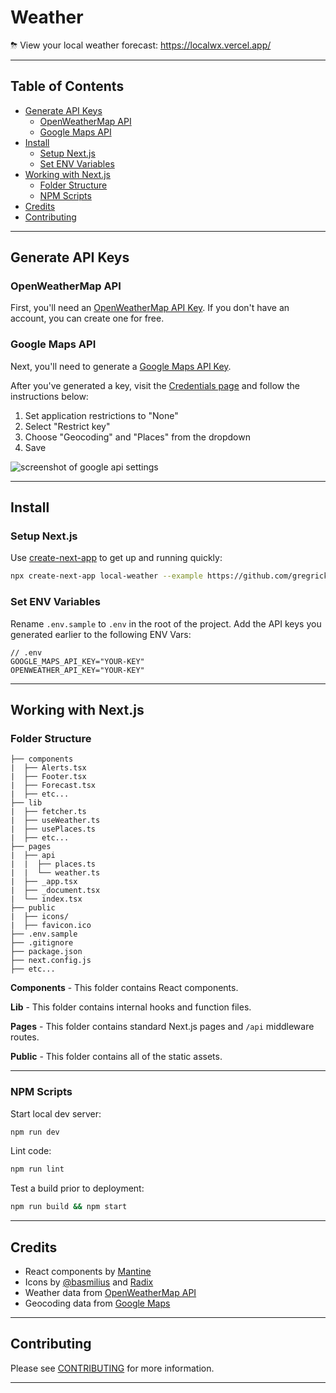 # Weather <!-- omit in toc -->

⛈ View your local weather forecast: <https://localwx.vercel.app/>

---

## Table of Contents <!-- omit in toc -->

- [Generate API Keys](#generate-api-keys)
  - [OpenWeatherMap API](#openweathermap-api)
  - [Google Maps API](#google-maps-api)
- [Install](#install)
  - [Setup Next.js](#setup-nextjs)
  - [Set ENV Variables](#set-env-variables)
- [Working with Next.js](#working-with-nextjs)
  - [Folder Structure](#folder-structure)
  - [NPM Scripts](#npm-scripts)
- [Credits](#credits)
- [Contributing](#contributing)

---

## Generate API Keys

### OpenWeatherMap API

First, you'll need an [OpenWeatherMap API Key](https://home.openweathermap.org/users/sign_up). If you don't have an account, you can create one for free.

### Google Maps API

Next, you'll need to generate a [Google Maps API Key](https://developers.google.com/maps/documentation/geocoding/get-api-key).

After you've generated a key, visit the [Credentials page](https://console.cloud.google.com/projectselector2/google/maps-apis/credentials) and follow the instructions below:

1. Set application restrictions to "None"
2. Select "Restrict key"
3. Choose "Geocoding" and "Places" from the dropdown
4. Save

![screenshot of google api settings](https://dl.dropbox.com/s/2vj1qa2l1602prc/Screen%20Shot%202022-02-12%20at%2008.38.25.png?dl=0)

---

## Install

### Setup Next.js

Use [create-next-app](https://www.npmjs.com/package/create-next-app) to get up and running quickly:

```bash
npx create-next-app local-weather --example https://github.com/gregrickaby/local-weather
```

### Set ENV Variables

Rename `.env.sample` to `.env` in the root of the project. Add the API keys you generated earlier to the following ENV Vars:

```text
// .env
GOOGLE_MAPS_API_KEY="YOUR-KEY"
OPENWEATHER_API_KEY="YOUR-KEY"
```

---

## Working with Next.js

### Folder Structure

```text
├── components
|  ├── Alerts.tsx
|  ├── Footer.tsx
|  ├── Forecast.tsx
|  ├── etc...
├── lib
|  ├── fetcher.ts
|  ├── useWeather.ts
|  ├── usePlaces.ts
|  ├── etc...
├── pages
|  ├── api
|  |  ├── places.ts
|  |  └── weather.ts
|  ├── _app.tsx
|  ├── _document.tsx
|  └── index.tsx
├── public
|  ├── icons/
|  ├── favicon.ico
├── .env.sample
├── .gitignore
├── package.json
├── next.config.js
├── etc...
```

**Components** - This folder contains React components.

**Lib** - This folder contains internal hooks and function files.

**Pages** - This folder contains standard Next.js pages and `/api` middleware routes.

**Public** - This folder contains all of the static assets.

---

### NPM Scripts

Start local dev server:

```bash
npm run dev
```

Lint code:

```bash
npm run lint
```

Test a build prior to deployment:

```bash
npm run build && npm start
```

---

## Credits

- React components by [Mantine](https://mantine.dev/)
- Icons by [@basmilius](https://github.com/basmilius/weather-icons) and [Radix](https://icons.modulz.app/)
- Weather data from [OpenWeatherMap API](https://openweathermap.org/api)
- Geocoding data from [Google Maps](https://developers.google.com/maps/documentation/geocoding/overview)

---

## Contributing

Please see [CONTRIBUTING](./CONTRIBUTING.md) for more information.

---
